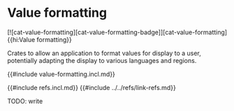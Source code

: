 # Value formatting

[![cat-value-formatting][cat-value-formatting-badge]][cat-value-formatting]{{hi:Value formatting}}

Crates to allow an application to format values for display to a user, potentially adapting the display to various languages and regions.

{{#include value-formatting.incl.md}}

{{#include refs.incl.md}}
{{#include ../../refs/link-refs.md}}

<div class="hidden">
TODO: write
</div>
